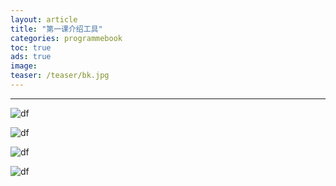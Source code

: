 ```yaml
---
layout: article
title: "第一课介绍工具"
categories: programmebook
toc: true
ads: true
image:
teaser: /teaser/bk.jpg
---
```


---



![df](https://github.com/storage201608/storage/blob/master/myhome2016/_posts/programmebook/2016-09-04-20160904134107programmebook.md/IMG_20160904_105727.jpg?raw=true)

![df](https://github.com/storage201608/storage/blob/master/myhome2016/_posts/programmebook/2016-09-04-20160904134107programmebook.md/IMG_20160904_105254.jpg?raw=true)

![df](https://github.com/storage201608/storage/blob/master/myhome2016/_posts/programmebook/2016-09-04-20160904134107programmebook.md/IMG_20160904_104853.jpg?raw=true)

![df](https://github.com/storage201608/storage/blob/master/myhome2016/_posts/programmebook/2016-09-04-20160904134107programmebook.md/IMG_20160904_103819.jpg?raw=true)

